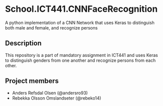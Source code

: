 # School.ICT441.CNNFaceRecognition
A python implementation of a CNN Network that uses Keras to distinguish both male and female, and recognize persons

## Description
This repository is a part of mandatory assignment in ICT441 and uses Keras to distinguish genders from one another and recognize persons from each other.

## Project members
* Anders Refsdal Olsen (@andersro93)
* Rebekka Olsson Omslandseter (@rebeko14)
